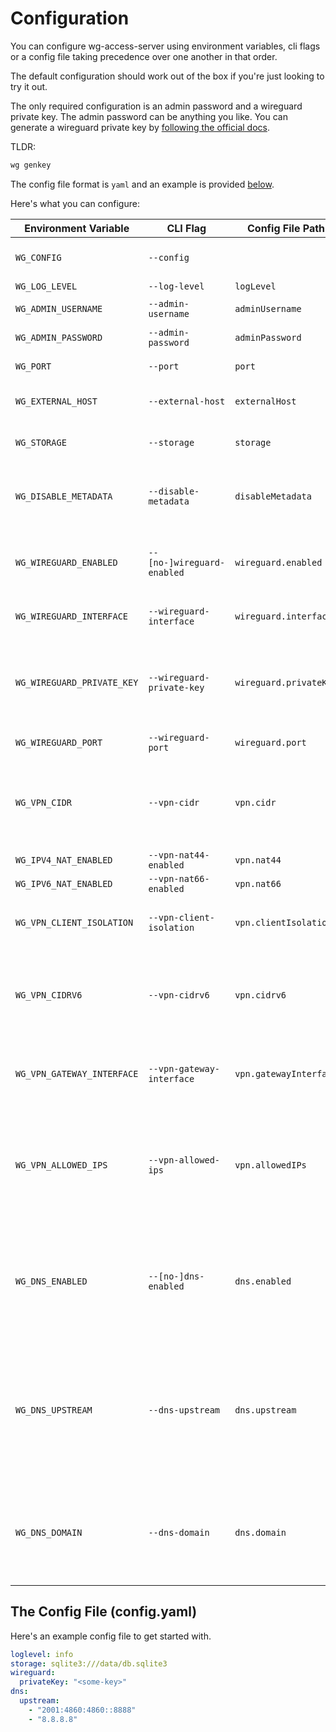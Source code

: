 # Configuration

You can configure wg-access-server using environment variables, cli flags or a config file
taking precedence over one another in that order.

The default configuration should work out of the box if you're just looking to try it out.

The only required configuration is an admin password and a wireguard private key. The admin
password can be anything you like. You can generate a wireguard private key by
[following the official docs](https://www.wireguard.com/quickstart/#key-generation).

TLDR:

```bash
wg genkey
```

The config file format is `yaml` and an example is provided [below](#the-config-file-configyaml).

Here's what you can configure:

| Environment Variable       | CLI Flag                   | Config File Path       | Required | Default (docker)                             | Description                                                                                                                                                                        |
|----------------------------|----------------------------|------------------------|----------|----------------------------------------------|------------------------------------------------------------------------------------------------------------------------------------------------------------------------------------|
| `WG_CONFIG`                | `--config`                 |                        |          |                                              | The path to a wg-access-server config.yaml file                                                                                                                                    |
| `WG_LOG_LEVEL`             | `--log-level`              | `logLevel`             |          | `info`                                       | The global log level                                                                                                                                                               |
| `WG_ADMIN_USERNAME`        | `--admin-username`         | `adminUsername`        |          | `admin`                                      | The admin account username                                                                                                                                                         |
| `WG_ADMIN_PASSWORD`        | `--admin-password`         | `adminPassword`        | Yes      |                                              | The admin account password                                                                                                                                                         |
| `WG_PORT`                  | `--port`                   | `port`                 |          | `8000`                                       | The port the web ui will listen on (http)                                                                                                                                          |
| `WG_EXTERNAL_HOST`         | `--external-host`          | `externalHost`         |          |                                              | The external domain for the server (e.g. www.mydomain.com)                                                                                                                         |
| `WG_STORAGE`               | `--storage`                | `storage`              |          | `sqlite3:///data/db.sqlite3`                 | A storage backend connection string. See [storage docs](./3-storage.md)                                                                                                            |
| `WG_DISABLE_METADATA`      | `--disable-metadata`       | `disableMetadata`      |          | `false`                                      | Turn off collection of device metadata logging. Includes last handshake time and RX/TX bytes only.                                                                                 |
| `WG_WIREGUARD_ENABLED`     | `--[no-]wireguard-enabled` | `wireguard.enabled`    |          | `true`                                       | Enable/disable the wireguard server. Useful for development on non-linux machines.                                                                                                 |
| `WG_WIREGUARD_INTERFACE`   | `--wireguard-interface`    | `wireguard.interface`  |          | `wg0`                                        | The wireguard network interface name                                                                                                                                               |
| `WG_WIREGUARD_PRIVATE_KEY` | `--wireguard-private-key`  | `wireguard.privateKey` | Yes      |                                              | The wireguard private key. This value is required and must be stable. If this value changes all devices must re-register.                                                          |
| `WG_WIREGUARD_PORT`        | `--wireguard-port`         | `wireguard.port`       |          | `51820`                                      | The wireguard server port (udp)                                                                                                                                                    |
| `WG_VPN_CIDR`              | `--vpn-cidr`               | `vpn.cidr`             |          | `10.44.0.0/24`                               | The VPN IPv4 network range. VPN clients will be assigned IP addresses in this range. Set to `0` to disable IPv4.                                                                   |
| `WG_IPV4_NAT_ENABLED`      | `--vpn-nat44-enabled`      | `vpn.nat44`            |          | `true`                                       | Disables NAT for IPv4                                                                                                                                                              |
| `WG_IPV6_NAT_ENABLED`      | `--vpn-nat66-enabled`      | `vpn.nat66`            |          | `true`                                       | Disables NAT for IPv6                                                                                                                                                              |
| `WG_VPN_CLIENT_ISOLATION`  | `--vpn-client-isolation`   | `vpn.clientIsolation`  |          | `false`                                      | BLock or allow traffic between client devices (client isolation)                                                                                                                   |
| `WG_VPN_CIDRV6`            | `--vpn-cidrv6`             | `vpn.cidrv6`           |          | `fd48:4c4:7aa9::/64`                         | The VPN IPv6 network range. VPN clients will be assigned IP addresses in this range. Set to `0` to disable IPv6.                                                                   |
| `WG_VPN_GATEWAY_INTERFACE` | `--vpn-gateway-interface`  | `vpn.gatewayInterface` |          | _default gateway interface (e.g. eth0)_      | The VPN gateway interface. VPN client traffic will be forwarded to this interface.                                                                                                 |
| `WG_VPN_ALLOWED_IPS`       | `--vpn-allowed-ips`        | `vpn.allowedIPs`       |          | `0.0.0.0/0, ::/0`                            | Allowed IPs that clients may route through this VPN. This will be set in the client's WireGuard connection file and routing is also enforced by the server using iptables.         |
| `WG_DNS_ENABLED`           | `--[no-]dns-enabled`       | `dns.enabled`          |          | `true`                                       | Enable/disable the embedded DNS proxy server. This is enabled by default and allows VPN clients to avoid DNS leaks by sending all DNS requests to wg-access-server itself.         |
| `WG_DNS_UPSTREAM`          | `--dns-upstream`           | `dns.upstream`         |          | _resolvconf autodetection or Cloudflare DNS_ | The upstream DNS server to proxy DNS requests to. By default the host machine's resolveconf configuration is used to find it's upstream DNS server, with a fallback to Cloudflare. |
| `WG_DNS_DOMAIN`            | `--dns-domain`             | `dns.domain`           |          |                                              | A domain to serve configured devices authoritatively. Queries for names in the format <device>.<user>.<domain> will be answered with the device's IP addresses.                    |

## The Config File (config.yaml)

Here's an example config file to get started with.

```yaml
loglevel: info
storage: sqlite3:///data/db.sqlite3
wireguard:
  privateKey: "<some-key>"
dns:
  upstream:
    - "2001:4860:4860::8888"
    - "8.8.8.8"
```
